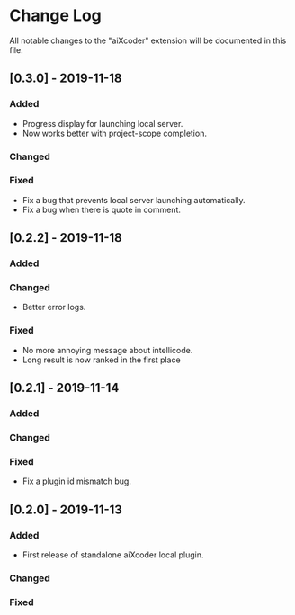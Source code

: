 # Change Log
All notable changes to the "aiXcoder" extension will be documented in this file.

## [0.3.0] - 2019-11-18

### Added
- Progress display for launching local server.
- Now works better with project-scope completion.

### Changed

### Fixed
- Fix a bug that prevents local server launching automatically.
- Fix a bug when there is quote in comment.

## [0.2.2] - 2019-11-18

### Added

### Changed
- Better error logs.

### Fixed
- No more annoying message about intellicode.
- Long result is now ranked in the first place

## [0.2.1] - 2019-11-14

### Added

### Changed

### Fixed
- Fix a plugin id mismatch bug.

## [0.2.0] - 2019-11-13

### Added
- First release of standalone aiXcoder local plugin.

### Changed

### Fixed
